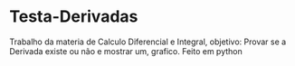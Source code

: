 # Testa-Derivadas
 Trabalho da materia de Calculo Diferencial e Integral, objetivo: Provar se a Derivada  existe ou não
 e mostrar um, grafico.
 Feito em python
